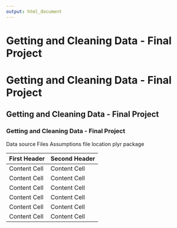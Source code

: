 ```yaml
---
output: html_document
---
```

Getting and Cleaning Data - Final Project
===================


# Getting and Cleaning Data - Final Project
## Getting and Cleaning Data - Final Project
### Getting and Cleaning Data - Final Project

Data source
Files
Assumptions
  file location
  plyr package 

First Header  | Second Header
------------- | -------------
Content Cell  | Content Cell
Content Cell  | Content Cell
Content Cell  | Content Cell
Content Cell  | Content Cell
Content Cell  | Content Cell
Content Cell  | Content Cell